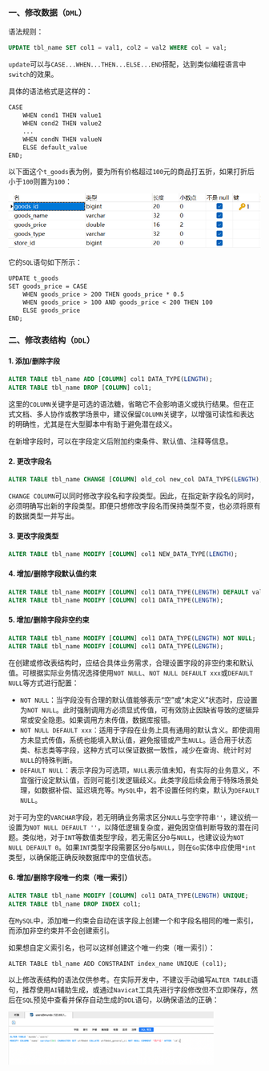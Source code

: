 ### 一、修改数据（`DML`）

语法规则：

~~~ sql
UPDATE tbl_name SET col1 = val1, col2 = val2 WHERE col = val;
~~~

`update`可以与`CASE...WHEN...THEN...ELSE...END`搭配，达到类似编程语言中`switch`的效果。

具体的语法格式是这样的：
~~~ mysql
CASE
    WHEN cond1 THEN value1
    WHEN cond2 THEN value2
    ...
    WHEN condN THEN valueN
    ELSE default_value
END;
~~~
以下面这个`t_goods`表为例，要为所有价格超过`100`元的商品打五折，如果打折后小于`100`则置为`100`：

<img src="image/6b559d791ffd4c1189097970ffa79734.png" alt="商品表字段" style="zoom:67%;" />

它的`SQL`语句如下所示：
~~~ mysql
UPDATE t_goods
SET goods_price = CASE
    WHEN goods_price > 200 THEN goods_price * 0.5
    WHEN goods_price > 100 AND goods_price < 200 THEN 100
    ELSE goods_price
END;
~~~

### 二、修改表结构（`DDL`）

#### 1. 添加/删除字段

~~~ sql
ALTER TABLE tbl_name ADD [COLUMN] col1 DATA_TYPE(LENGTH);
ALTER TABLE tbl_name DROP [COLUMN] col1;
~~~

这里的`COLUMN`关键字是可选的语法糖，省略它不会影响语义或执行结果。但在正式文档、多人协作或教学场景中，建议保留`COLUMN`关键字，以增强可读性和表达的明确性，尤其是在大型脚本中有助于避免潜在歧义。

在新增字段时，可以在字段定义后附加约束条件、默认值、注释等信息。

#### 2. 更改字段名

~~~ sql
ALTER TABLE tbl_name CHANGE [COLUMN] old_col new_col DATA_TYPE(LENGTH);
~~~

`CHANGE COLUMN`可以同时修改字段名和字段类型。因此，在指定新字段名的同时，必须明确写出新的字段类型。即便只想修改字段名而保持类型不变，也必须将原有的数据类型一并写出。

#### 3. 更改字段类型

```sql
ALTER TABLE tbl_name MODIFY [COLUMN] col1 NEW_DATA_TYPE(LENGTH);
```

#### 4. 增加/删除字段默认值约束

~~~ sql
ALTER TABLE tbl_name MODIFY [COLUMN] col1 DATA_TYPE(LENGTH) DEFAULT val;
ALTER TABLE tbl_name MODIFY [COLUMN] col1 DATA_TYPE(LENGTH);
~~~

#### 5. 增加/删除字段非空约束

~~~ sql
ALTER TABLE tbl_name MODIFY [COLUMN] col1 DATA_TYPE(LENGTH) NOT NULL;
ALTER TABLE tbl_name MODIFY [COLUMN] col1 DATA_TYPE(LENGTH);
~~~

在创建或修改表结构时，应结合具体业务需求，合理设置字段的非空约束和默认值。可根据实际业务情况选择使用`NOT NULL`、`NOT NULL DEFAULT xxx`或`DEFAULT NULL`等方式进行配置：

- `NOT NULL`：当字段没有合理的默认值能够表示“空”或“未定义”状态时，应设置为`NOT NULL`。此时强制调用方必须显式传值，可有效防止因缺省导致的逻辑异常或安全隐患。如果调用方未传值，数据库报错。
- `NOT NULL DEFAULT xxx`：适用于字段在业务上具有通用的默认含义。即使调用方未显式传值，系统也能填入默认值，避免报错或产生`NULL`。适合用于状态类、标志类等字段，这种方式可以保证数据一致性，减少在查询、统计时对`NULL`的特殊判断。
- `DEFAULT NULL`：表示字段为可选项，`NULL`表示值未知，有实际的业务意义，不宜强行设定默认值，否则可能引发逻辑歧义。此类字段后续会用于特殊场景处理，如数据补偿、延迟填充等。`MySQL`中，若不设置任何约束，默认为`DEFAULT NULL`。

对于可为空的`VARCHAR`字段，若无明确业务需求区分`NULL`与空字符串`''`，建议统一设置为`NOT NULL DEFAULT ''`，以降低逻辑复杂度，避免因空值判断导致的潜在问题。类似地，对于`INT`等数值类型字段，若无需区分`0`与`NULL`，也建议设为`NOT NULL DEFAULT 0`。如果`INT`类型字段需要区分`0`与`NULL`，则在`Go`实体中应使用`*int`类型，以确保能正确反映数据库中的空值状态。

#### 6. 增加/删除字段唯一约束（唯一索引）

~~~ sql
ALTER TABLE tbl_name MODIFY [COLUMN] col1 DATA_TYPE(LENGTH) UNIQUE;
ALTER TABLE tbl_name DROP INDEX col1;
~~~

在`MySQL`中，添加唯一约束会自动在该字段上创建一个和字段名相同的唯一索引，而添加非空约束并不会创建索引。

如果想自定义索引名，也可以这样创建这个唯一约束（唯一索引）：

```mysql
ALTER TABLE tbl_name ADD CONSTRAINT index_name UNIQUE (col1);
```

以上修改表结构的语法仅供参考。在实际开发中，不建议手动编写`ALTER TABLE`语句，推荐使用`AI`辅助生成，或通过`Navicat`工具先进行字段修改但不立即保存，然后在`SQL`预览中查看并保存自动生成的`DDL`语句，以确保语法的正确：

<img src="image/image-20250710214554468.png" alt="image-20250710214554468" style="zoom:40%;" />
